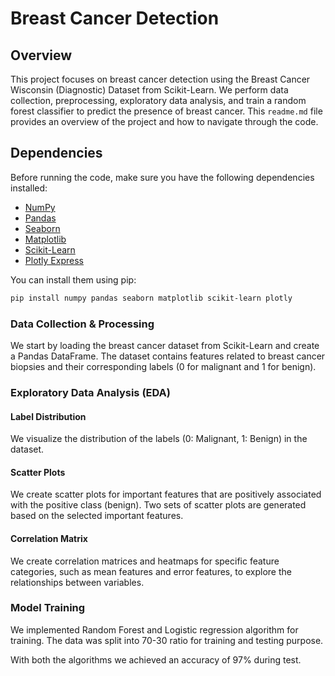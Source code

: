 # Breast Cancer Detection

## Overview

This project focuses on breast cancer detection using the Breast Cancer Wisconsin (Diagnostic) Dataset from Scikit-Learn. We perform data collection, preprocessing, exploratory data analysis, and train a random forest classifier to predict the presence of breast cancer. This `readme.md` file provides an overview of the project and how to navigate through the code.

## Dependencies

Before running the code, make sure you have the following dependencies installed:

- [NumPy](https://numpy.org/)
- [Pandas](https://pandas.pydata.org/)
- [Seaborn](https://seaborn.pydata.org/)
- [Matplotlib](https://matplotlib.org/)
- [Scikit-Learn](https://scikit-learn.org/)
- [Plotly Express](https://plotly.com/python/plotly-express/)

You can install them using pip:

```bash
pip install numpy pandas seaborn matplotlib scikit-learn plotly
```

### Data Collection & Processing
We start by loading the breast cancer dataset from Scikit-Learn and create a Pandas DataFrame. The dataset contains features related to breast cancer biopsies and their corresponding labels (0 for malignant and 1 for benign).

### Exploratory Data Analysis (EDA)
#### Label Distribution
We visualize the distribution of the labels (0: Malignant, 1: Benign) in the dataset.

#### Scatter Plots
We create scatter plots for important features that are positively associated with the positive class (benign). Two sets of scatter plots are generated based on the selected important features.

#### Correlation Matrix
We create correlation matrices and heatmaps for specific feature categories, such as mean features and error features, to explore the relationships between variables.

### Model Training
We implemented Random Forest and Logistic regression algorithm for training. The data was split into 70-30 ratio for training and testing purpose. 

With both the algorithms we achieved an accuracy of 97% during test. 



